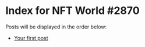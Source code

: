 # Index for NFT World #2870
Posts will be displayed in the order below:

- [Your first post](./001-first.md)

